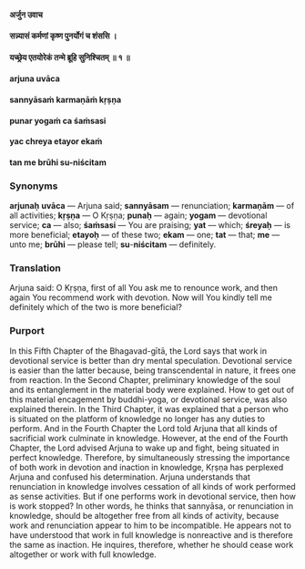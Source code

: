 #### अर्जुन उवाच
#### सन्न्यासं कर्मणां कृष्ण पुनर्योगं च शंससि ।
#### यच्छ्रेय एतयोरेकं तन्मे ब्रूहि सुनिश्चितम् ॥ १ ॥

#### arjuna uvāca
#### sannyāsaṁ karmaṇāṁ kṛṣṇa
#### punar yogaṁ ca śaṁsasi
#### yac chreya etayor ekaṁ
#### tan me brūhi su-niścitam

### Synonyms

**arjunaḥ** **uvāca** — Arjuna said; **sannyāsam** — renunciation; **karmaṇām** — of all activities; **kṛṣṇa** — O Kṛṣṇa; **punaḥ** — again; **yogam** — devotional service; **ca** — also; **śaṁsasi** — You are praising; **yat** — which; **śreyaḥ** — is more beneficial; **etayoḥ** — of these two; **ekam** — one; **tat** — that; **me** — unto me; **brūhi** — please tell; **su**-**niścitam** — definitely.

### Translation

Arjuna said: O Kṛṣṇa, first of all You ask me to renounce work, and then again You recommend work with devotion. Now will You kindly tell me definitely which of the two is more beneficial?

### Purport

In this Fifth Chapter of the Bhagavad-gītā, the Lord says that work in devotional service is better than dry mental speculation. Devotional service is easier than the latter because, being transcendental in nature, it frees one from reaction. In the Second Chapter, preliminary knowledge of the soul and its entanglement in the material body were explained. How to get out of this material encagement by buddhi-yoga, or devotional service, was also explained therein. In the Third Chapter, it was explained that a person who is situated on the platform of knowledge no longer has any duties to perform. And in the Fourth Chapter the Lord told Arjuna that all kinds of sacrificial work culminate in knowledge. However, at the end of the Fourth Chapter, the Lord advised Arjuna to wake up and fight, being situated in perfect knowledge. Therefore, by simultaneously stressing the importance of both work in devotion and inaction in knowledge, Kṛṣṇa has perplexed Arjuna and confused his determination. Arjuna understands that renunciation in knowledge involves cessation of all kinds of work performed as sense activities. But if one performs work in devotional service, then how is work stopped? In other words, he thinks that sannyāsa, or renunciation in knowledge, should be altogether free from all kinds of activity, because work and renunciation appear to him to be incompatible. He appears not to have understood that work in full knowledge is nonreactive and is therefore the same as inaction. He inquires, therefore, whether he should cease work altogether or work with full knowledge.